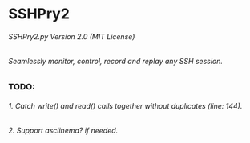 # SSHPry2
###### *SSHPry2.py Version 2.0 (MIT License)*
###### *Seamlessly monitor, control, record and replay any SSH session*.
### TODO: 
###### 1. Catch write() and read() calls together without duplicates (line: 144).
###### 2. Support asciinema? if needed.



